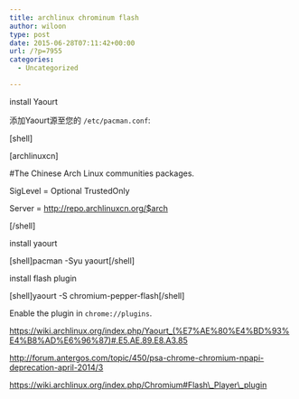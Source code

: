 ```yaml
---
title: archlinux chrominum flash
author: wiloon
type: post
date: 2015-06-28T07:11:42+00:00
url: /?p=7955
categories:
  - Uncategorized

---
```

install Yaourt

添加Yaourt源至您的 `/etc/pacman.conf`:

[shell]
  
[archlinuxcn]
  
#The Chinese Arch Linux communities packages.
  
SigLevel = Optional TrustedOnly
  
Server = http://repo.archlinuxcn.org/$arch
  
[/shell]

install yaourt

[shell]pacman -Syu yaourt[/shell]

install flash plugin 



[shell]yaourt -S chromium-pepper-flash[/shell]

Enable the plugin in <code>chrome://plugins</code>.

https://wiki.archlinux.org/index.php/Yaourt_(%E7%AE%80%E4%BD%93%E4%B8%AD%E6%96%87)#.E5.AE.89.E8.A3.85

http://forum.antergos.com/topic/450/psa-chrome-chromium-npapi-deprecation-april-2014/3

https://wiki.archlinux.org/index.php/Chromium#Flash\_Player\_plugin